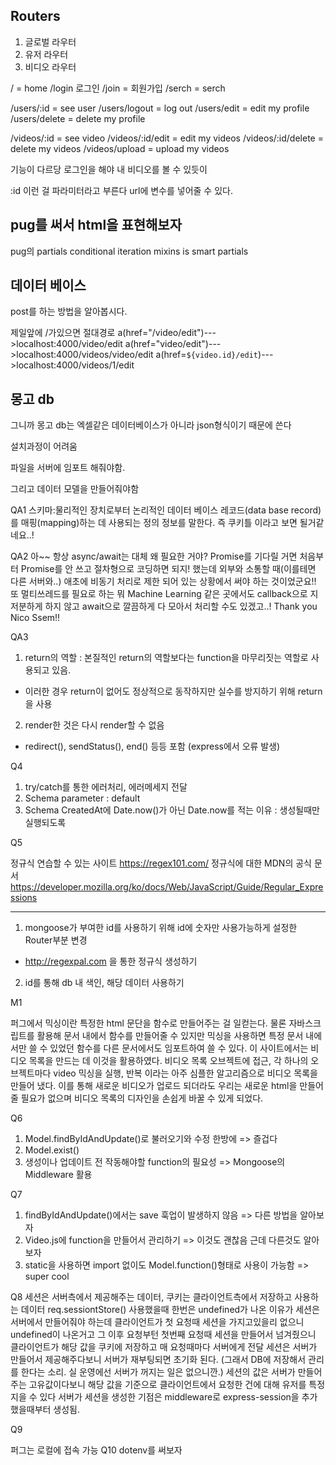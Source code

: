 ## Routers

1. 글로벌 라우터
2. 유저 라우터
3. 비디오 라우터

/ = home
/login 로그인
/join = 회원가입
/serch = serch

/users/:id = see user
/users/logout = log out
/users/edit = edit my profile
/users/delete = delete my profile

/videos/:id = see video
/videos/:id/edit = edit my videos
/videos/:id/delete = delete my videos
/videos/upload = upload my videos

기능이 다르당
로그인을 해야 내 비디오를 볼 수 있듯이

:id 이런 걸 파라미터라고 부른다
url에 변수를 넣어줄 수 있다.

## pug를 써서 html을 표현해보자

pug의 partials
conditional
iteration
mixins is smart partials

## 데이터 베이스

post를 하는 방법을 알아봅시다.

제일앞에 /가있으면 절대경로
a(href="/video/edit")--->localhost:4000/video/edit
a(href="video/edit")--->localhost:4000/videos/video/edit
a(href=`${video.id}/edit`)--->localhost:4000/videos/1/edit

## 몽고 db

그니까 몽고 db는 엑셀같은 데이터베이스가 아니라 json형식이기 때문에 쓴다

설치과정이 어려움

파일을 서버에 임포트 해줘야함.

그리고 데이터 모델을 만들어줘야함

QA1
스키마:물리적인 장치로부터 논리적인 데이터 베이스 레코드(data base record)를 매핑(mapping)하는 데 사용되는 정의 정보를 말한다. 즉 쿠키틀 이라고 보면 될거같네요..!

QA2
아~~ 항상 async/await는 대체 왜 필요한 거야? Promise를 기다릴 거면 처음부터 Promise를 안 쓰고 절차형으로 코딩하면 되지! 했는데 외부와 소통할 때(이를테면 다른 서버와..) 애초에 비동기 처리로 제한 되어 있는 상황에서 써야 하는 것이었군요!! 또 멀티쓰레드를 필요로 하는 뭐 Machine Learning 같은 곳에서도 callback으로 지저분하게 하지 않고 await으로 깔끔하게 다 모아서 처리할 수도 있겠고..! Thank you Nico Ssem!!

QA3

1. return의 역할 : 본질적인 return의 역할보다는 function을 마무리짓는 역할로 사용되고 있음.

- 이러한 경우 return이 없어도 정상적으로 동작하지만 실수를 방지하기 위해 return을 사용

2. render한 것은 다시 render할 수 없음

- redirect(), sendStatus(), end() 등등 포함 (express에서 오류 발생)

Q4

1. try/catch를 통한 에러처리, 에러메세지 전달
2. Schema parameter : default
3. Schema CreatedAt에 Date.now()가 아닌 Date.now를 적는 이유 : 생성될때만 실행되도록

Q5

정규식 연습할 수 있는 사이트 https://regex101.com/
정규식에 대한 MDN의 공식 문서 https://developer.mozilla.org/ko/docs/Web/JavaScript/Guide/Regular_Expressions

---

1. mongoose가 부여한 id를 사용하기 위해 id에 숫자만 사용가능하게 설정한 Router부분 변경

- http://regexpal.com 을 통한 정규식 생성하기

2. id를 통해 db 내 색인, 해당 데이터 사용하기

M1

퍼그에서 믹싱이란 특정한 html 문단을 함수로 만들어주는 걸 일컫는다. 물론 자바스크립트를 활용해 문서 내에서 함수를 만들어줄 수 있지만 믹싱을 사용하면 특정 문서 내에서만 쓸 수 있었던 함수를 다른 문서에서도 임포트하여 쓸 수 있다. 이 사이트에서는 비디오 목록을 만드는 데 이것을 활용하였다. 비디오 목록 오브젝트에 접근, 각 하나의 오브젝트마다 video 믹싱을 실행, 반복 이라는 아주 심플한 알고리즘으로 비디오 목록을 만들어 냈다. 이를 통해 새로운 비디오가 업로드 되더라도 우리는 새로운 html을 만들어 줄 필요가 없으며 비디오 목록의 디자인을 손쉽게 바꿀 수 있게 되었다.

Q6

1. Model.findByIdAndUpdate()로 불러오기와 수정 한방에 => 즐겁다
2. Model.exist()
3. 생성이나 업데이트 전 작동해야할 function의 필요성 => Mongoose의 Middleware 활용

Q7

1. findByIdAndUpdate()에서는 save 훅업이 발생하지 않음 => 다른 방법을 알아보자
2. Video.js에 function을 만들어서 관리하기 => 이것도 괜찮음 근데 다른것도 알아보자
3. static을 사용하면 import 없이도 Model.function()형태로 사용이 가능함 => super cool

Q8
세션은 서버측에서 제공해주는 데이터, 쿠키는 클라이언트측에서 저장하고 사용하는 데이터
req.sessiontStore() 사용했을때 한번은 undefined가 나온 이유가 세션은 서버에서 만들어줘야 하는데 클라이언트가 첫 요청때 세션을 가지고있을리 없으니 undefined이 나온거고 그 이후 요청부턴 첫번째 요청때 세션을 만들어서 넘겨줬으니 클라이언트가 해당 값을 쿠키에 저장하고 매 요청때마다 서버에게 전달
세션은 서버가 만들어서 제공해주다보니 서버가 재부팅되면 초기화 된다. (그래서 DB에 저장해서 관리를 한다는 소리. 실 운영에선 서버가 꺼지는 일은 없으니깐.)
세션의 값은 서버가 만들어주는 고유값이다보니 해당 값을 기준으로 클라이언트에서 요청한 건에 대해 유저를 특정지을 수 있다
서버가 세션을 생성한 기점은 middleware로 express-session을 추가했을때부터 생성됨.

Q9

퍼그는 로컬에 접속 가능
Q10
dotenv를 써보자
